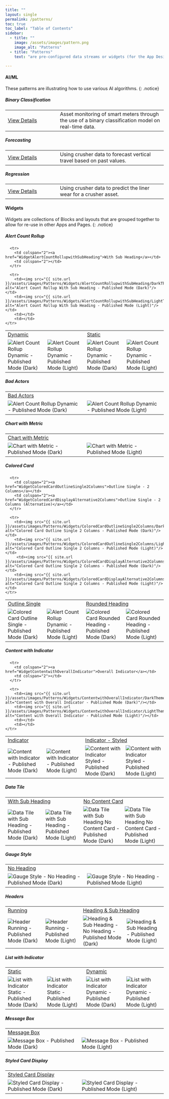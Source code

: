 ```yaml
---
title: ""
layout: single
permalink: /patterns/
toc: true
toc_label: "Table of Contents"
sidebar:
  - title: ""
    image: /assets/images/pattern.png
    image_alt: "Patterns"
  - title: "Patterns"
    text: "are pre-configured data streams or widgets (for the App Designer) that can be imported into as building blocks for your applications."

---
```

#### AI/ML
These patterns are illustrating how to use various AI algorithms.
{: .notice}

##### Binary Classification
<table><tr><td width="150px"><a href="Asset-Monitoring-Binary-Classification">View Details</a></td><td>Asset monitoring of smart meters through the use of a binary classification model on real-time data.</td></tr></table>

##### Forecasting
<table><tr><td width="150px"><a href="Vertical-Travel-Forecasting">View Details</a></td><td>Using crusher data to forecast vertical travel based on past values.</td></tr></table>

##### Regression
<table><tr><td width="150px"><a href="Liner-Wear-Prediction-Regression">View Details</a></td><td>Using crusher data to predict the liner wear for a crusher asset.</td></tr></table>

#### Widgets
Widgets are collections of Blocks and layouts that are grouped together to allow for re-use in other Apps and Pages.
{: .notice}

##### Alert Count Rollup
<table>
  <tr>
    <td colspan="2"><a href="WidgetAlertCountRollupDynamic">Dynamic</a></td>
    <td colspan="2"><a href="WidgetAlertCountRollupStatic">Static</a></td>
  </tr>
  <tr>
    <td><img src="{{ site.url }}/assets/images/Patterns/Widgets/AlertCountRollupDynamic/DarkTheme/AlertCountRollupDynamicPublishedMode.png" alt="Alert Count Rollup Dynamic - Published Mode (Dark)"/></td>
    <td><img src="{{ site.url }}/assets/images/Patterns/Widgets/AlertCountRollupDynamic/LightTheme/AlertCountRollupDynamicPublishedMode.png" alt="Alert Count Rollup Dynamic - Published Mode (Light)"/></td>
    <td><img src="{{ site.url }}/assets/images/Patterns/Widgets/AlertCountRollupDynamic/DarkTheme/AlertCountRollupDynamicPublishedMode.png" alt="Alert Count Rollup Dynamic - Published Mode (Dark)"/></td>
    <td><img src="{{ site.url }}/assets/images/Patterns/Widgets/AlertCountRollupDynamic/LightTheme/AlertCountRollupDynamicPublishedMode.png" alt="Alert Count Rollup Dynamic - Published Mode (Light)"/></td>

      <tr>
        <td colspan="2"><a href="WidgetAlertCountRollupwithSubHeading">With Sub Heading</a></td>
        <td colspan="2"></td>
      </tr>

      <tr>
        <td><img src="{{ site.url }}/assets/images/Patterns/Widgets/AlertCountRollupwithSubHeading/DarkTheme/AlertCountRollupwithSubHeadingPublishedMode.png" alt="Alert Count Rollup With Sub Heading - Published Mode (Dark)"/></td>
        <td><img src="{{ site.url }}/assets/images/Patterns/Widgets/AlertCountRollupwithSubHeading/LightTheme/AlertCountRollupwithSubHeadingPublishedMode.png" alt="Alert Count Rollup With Sub Heading - Published Mode (Light)"/></td>
        <td></td>
        <td></td>
    </tr>
  </tr>
</table>

##### Bad Actors
<table>
  <tr>
    <td colspan="2"><a href="WidgetBadActors">Bad Actors</a></td>
  </tr>
  <tr>
    <td><img src="{{ site.url }}/assets/images/Patterns/Widgets/BadActors/DarkTheme/BadActorsPublishedModewithData.png" alt="Alert Count Rollup Dynamic - Published Mode (Dark)"/></td>
    <td><img src="{{ site.url }}/assets/images/Patterns/Widgets/BadActors/LightTheme/BadActorsPublishedModewithData.png" alt="Alert Count Rollup Dynamic - Published Mode (Light)"/></td>
  </tr>
</table>

##### Chart with Metric
<table>
  <tr>
    <td colspan="2"><a href="WidgetChartwithMetricRight">Chart with Metric</a></td>
  </tr>
  <tr>
    <td><img src="{{ site.url }}/assets/images/Patterns/Widgets/ChartwithMetricRight/DarkTheme/ChartwithMetricRightPublishedMode.png" alt="Chart with Metric - Published Mode (Dark)"/></td>
    <td><img src="{{ site.url }}/assets/images/Patterns/Widgets/ChartwithMetricRight/LightTheme/ChartwithMetricRightPublishedMode.png" alt="Chart with Metric - Published Mode (Light)"/></td>
  </tr>
</table>

##### Colored Card
<table>
  <tr>
    <td colspan="2"><a href="WidgetColoredCardOutlineSingle">Outline Single</a></td>
    <td colspan="2"><a href="WidgetColoredRoundedHeading">Rounded Heading</a></td>
  </tr>
  <tr>
    <td><img src="{{ site.url }}/assets/images/Patterns/Widgets/ColoredCardOutlineSingle/DarkTheme/ColoredCardOutlineSinglePublishedMode.png" alt="Colored Card Outline Single - Published Mode (Dark)"/></td>
    <td><img src="{{ site.url }}/assets/images/Patterns/Widgets/ColoredCardOutlineSingle/LightTheme/ColoredCardOutlineSinglePublishedMode.png" alt="Alert Count Rollup Dynamic - Published Mode (Light)"/></td>
    <td><img src="{{ site.url }}/assets/images/Patterns/Widgets/ColoredRoundedHeading/DarkTheme/ColoredRoundedHeadingPublishedMode.png" alt="Colored Card Rounded Heading - Published Mode (Dark)"/></td>
    <td><img src="{{ site.url }}/assets/images/Patterns/Widgets/ColoredRoundedHeading/LightTheme/ColoredRoundedHeadingPublishedMode.png" alt="Colored Card Rounded Heading - Published Mode (Light)"/></td>

      <tr>
        <td colspan="2"><a href="WidgetColoredCardOutlineSingle2Columns">Outline Single - 2 Columns</a></td>
        <td colspan="2"><a href="WidgetColoredCardDisplayAlternative2Columns">Outline Single - 2 Columns (Alternative)</a></td>         
      </tr>

      <tr>
        <td><img src="{{ site.url }}/assets/images/Patterns/Widgets/ColoredCardOutlineSingle2Columns/DarkTheme/ColoredCardOutlineSingle2ColumnsPublishedMode.png" alt="Colored Card Outline Single 2 Columns - Published Mode (Dark)"/></td>
        <td><img src="{{ site.url }}/assets/images/Patterns/Widgets/ColoredCardOutlineSingle2Columns/LightTheme/ColoredCardOutlineSingle2ColumnsPublishedMode.png" alt="Colored Card Outline Single 2 Columns - Published Mode (Light)"/></td>
         <td><img src="{{ site.url }}/assets/images/Patterns/Widgets/ColoredCardDisplayAlternative2Columns/DarkTheme/ColoredCardDisplayAlternative2ColumnsPublishedMode.png" alt="Colored Card Outline Single 2 Columns - Published Mode (Dark)"/></td>
        <td><img src="{{ site.url }}/assets/images/Patterns/Widgets/ColoredCardDisplayAlternative2Columns/LightTheme/ColoredCardDisplayAlternative2ColumnsPublishedMode.png" alt="Colored Card Outline Single 2 Columns - Published Mode (Light)"/></td>
    </tr>
  </tr>
</table>

##### Content with Indicator
<table>
  <tr>
    <td colspan="2"><a href="WidgetContentwithIndicator">Indicator</a></td>
    <td colspan="2"><a href="WidgetContentwithIndicatorStyled">Indicator - Styled</a></td>
  </tr>
  <tr>
    <td><img src="{{ site.url }}/assets/images/Patterns/Widgets/ContentwithIndicator/DarkTheme/ContentwithIndicatorPublishedMode.png" alt="Content with Indicator - Published Mode (Dark)"/></td>
    <td><img src="{{ site.url }}/assets/images/Patterns/Widgets/ContentwithIndicator/LightTheme/ContentwithIndicatorPublishedMode.png" alt="Content with Indicator - Published Mode (Light)"/></td>
    <td><img src="{{ site.url }}/assets/images/Patterns/Widgets/ContentwithIndicatorStyled/DarkTheme/ContentwithIndicatorStyledPublishedMode.png" alt="Content with Indicator Styled - Published Mode (Dark)"/></td>
    <td><img src="{{ site.url }}/assets/images/Patterns/Widgets/ContentwithIndicatorStyled/LightTheme/ContentwithIndicatorStyledPublishedMode.png" alt="Content with Indicator Styled - Published Mode (Light)"/></td>

      <tr>
        <td colspan="2"><a href="WidgetContentwithOverallIndicator">Overall Indicator</a></td>
        <td colspan="2"></td>
      </tr>

      <tr>
        <td><img src="{{ site.url }}/assets/images/Patterns/Widgets/ContentwithOverallIndicator/DarkTheme/ContentwithOverallIndicatorPublishedMode.png" alt="Content with Overall Indicator - Published Mode (Dark)"/></td>
        <td><img src="{{ site.url }}/assets/images/Patterns/Widgets/ContentwithOverallIndicator/LightTheme/ContentwithOverallIndicatorPublishedMode.png" alt="Content with Overall Indicator - Published Mode (Light)"/></td>
        <td></td>
        <td></td>
    </tr>
  </tr>
</table>

##### Data Tile
<table>
  <tr>
    <td colspan="2"><a href="WidgetDataTilewithSubHeading">With Sub Heading</a></td>
    <td colspan="2"><a href="WidgetDataTilewithSubHeadingNoContentCard">No Content Card</a></td>
  </tr>
  <tr>
    <td><img src="{{ site.url }}/assets/images/Patterns/Widgets/DataTilewithSubHeading/DarkTheme/DataTilewithSubHeadingPublishedMode.png" alt="Data Tile with Sub Heading - Published Mode (Dark)"/></td>
    <td><img src="{{ site.url }}/assets/images/Patterns/Widgets/DataTilewithSubHeading/LightTheme/DataTilewithSubHeadingPublishedMode.png" alt="Data Tile with Sub Heading - Published Mode (Light)"/></td>
    <td><img src="{{ site.url }}/assets/images/Patterns/Widgets/DataTilewithSubHeadingNoContentCard/DarkTheme/DataTilewithSubHeadingNoContentCardPublishedMode.png" alt="Data Tile with Sub Heading No Content Card - Published Mode (Dark)"/></td>
    <td><img src="{{ site.url }}/assets/images/Patterns/Widgets/DataTilewithSubHeadingNoContentCard/LightTheme/DataTilewithSubHeadingNoContentCardPublishedMode.png" alt="Data Tile with Sub Heading No Content Card - Published Mode (Light)"/></td>
  </tr>
</table>

##### Gauge Style
<table>
  <tr>
    <td colspan="2"><a href="WidgetGaugeStyleNoHeading">No Heading</a></td>
  </tr>
  <tr>
    <td><img src="{{ site.url }}/assets/images/Patterns/Widgets/GaugeStyleNoHeading/DarkTheme/GaugeStyleNoHeadingPublishedMode.png" alt="Gauge Style - No Heading - Published Mode (Dark)"/></td>
    <td><img src="{{ site.url }}/assets/images/Patterns/Widgets/GaugeStyleNoHeading/LightTheme/GaugeStyleNoHeadingPublishedMode.png" alt="Gauge Style - No Heading - Published Mode (Light)"/></td>
  </tr>
</table>

##### Headers
<table>
  <tr>
    <td colspan="2"><a href="WidgetHeaderRunning">Running</a></td>
    <td colspan="2"><a href="WidgetHeading&SubHeading">Heading & Sub Heading</a></td>
  </tr>
  <tr>
    <td><img src="{{ site.url }}/assets/images/Patterns/Widgets/HeaderRunning/DarkTheme/HeaderRunningPublishedMode.png" alt="Header Running - Published Mode (Dark)"/></td>
    <td><img src="{{ site.url }}/assets/images/Patterns/Widgets/HeaderRunning/LightTheme/HeaderRunningPublishedMode.png" alt="Header Running - Published Mode (Light)"/></td>
    <td><img src="{{ site.url }}/assets/images/Patterns/Widgets/Heading&SubHeading/DarkTheme/Heading&SubHeadingPublishedMode.png" alt="Heading & Sub Heading - No Heading - Published Mode (Dark)"/></td>
    <td><img src="{{ site.url }}/assets/images/Patterns/Widgets/Heading&SubHeading/LightTheme/Heading&SubHeadingPublishedMode.png" alt="Heading & Sub Heading - Published Mode (Light)"/></td>
  </tr>
</table>

##### List with Indicator
<table>
  <tr>
    <td colspan="2"><a href="WidgetListwithIndicatorStatic">Static</a></td>
    <td colspan="2"><a href="WidgetListwithIndicatorDynamic">Dynamic</a></td>
  </tr>
  <tr>
    <td><img src="{{ site.url }}/assets/images/Patterns/Widgets/ListwithIndicatorStatic/DarkTheme/ListwithIndicatorStaticPublishedMode.png" alt="List with Indicator Static - Published Mode (Dark)"/></td>
    <td><img src="{{ site.url }}/assets/images/Patterns/Widgets/ListwithIndicatorStatic/LightTheme/ListwithIndicatorStaticPublishedMode.png" alt="List with Indicator Static - Published Mode (Light)"/></td>
    <td><img src="{{ site.url }}/assets/images/Patterns/Widgets/ListwithIndicatorDynamic/DarkTheme/ListwithIndicatorDynamicPublishedMode.png" alt="List with Indicator Dynamic - Published Mode (Dark)"/></td>
    <td><img src="{{ site.url }}/assets/images/Patterns/Widgets/ListwithIndicatorDynamic/LightTheme/ListwithIndicatorDynamicPublishedMode.png" alt="List with Indicator Dynamic - Published Mode (Light)"/></td>
  </tr>
</table>

##### Message Box
<table>
  <tr>
    <td colspan="2"><a href="WidgetMessageBox">Message Box</a></td>
    <td colspan="2"></td>
  </tr>
  <tr>
    <td><img src="{{ site.url }}/assets/images/Patterns/Widgets/MessageBox/DarkTheme/MessageBoxPublishedMode.png" alt="Message Box - Published Mode (Dark)"/></td>
    <td><img src="{{ site.url }}/assets/images/Patterns/Widgets/MessageBox/LightTheme/MessageBoxPublishedMode.png" alt="Message Box - Published Mode (Light)"/></td>
    <td></td>
    <td></td>
  </tr>
</table>

##### Styled Card Display
<table>
  <tr>
    <td colspan="2"><a href="WidgetStyledCardDisplay">Styled Card Display</a></td>
    <td colspan="2"></td>
  </tr>
  <tr>
    <td><img src="{{ site.url }}/assets/images/Patterns/Widgets/StyledCardDisplay/DarkTheme/StyledCardDisplayPublishedMode.png" alt="Styled Card Display - Published Mode (Dark)"/></td>
    <td><img src="{{ site.url }}/assets/images/Patterns/Widgets/StyledCardDisplay/LightTheme/StyledCardDisplayPublishedMode.png" alt="Styled Card Display - Published Mode (Light)"/></td>
    <td></td>
    <td></td>
  </tr>
</table>